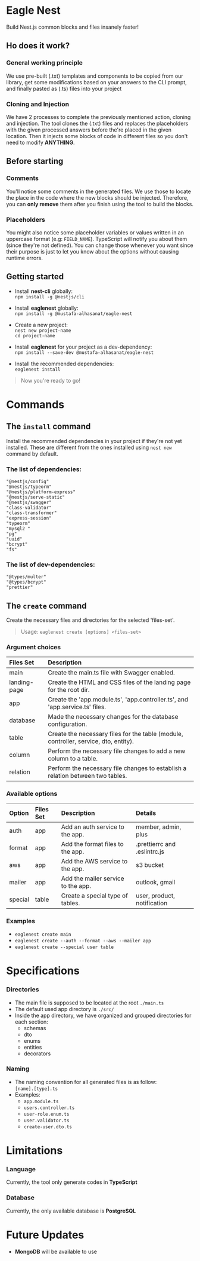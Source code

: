 # Eagle Nest

Build Nest.js common blocks and files insanely faster!

## Ho does it work?

### General working principle

We use pre-built (.txt) templates and components to be copied from our library, get some modifications based on your answers to the CLI prompt, and finally pasted as (.ts) files into your project

### Cloning and Injection

We have 2 processes to complete the previously mentioned action, cloning and injection. The tool clones the (.txt) files and replaces the placeholders with the given processed answers before the're placed in the given location. Then it injects some blocks of code in different files so you don't need to modify **ANYTHING**.

## Before starting

### Comments

You'll notice some comments in the generated files. We use those to locate the place in the code where the new blocks should be injected. Therefore, you can **only remove** them after you finish using the tool to build the blocks.

### Placeholders

You might also notice some placeholder variables or values written in an uppercase format (e.g: `FIELD_NAME`). TypeScript will notify you about them (since they're not defined). You can change those whenever you want since their purpose is just to let you know about the options without causing runtime errors.

## Getting started

-   Install **nest-cli** globally:  
     `npm install -g @nestjs/cli`

-   Install **eaglenest** globally:  
     `npm install -g @mustafa-alhasanat/eagle-nest`

-   Create a new project:  
     `nest new project-name`  
     `cd project-name`

-   Install **eaglenest** for your project as a dev-dependency:  
     `npm install --save-dev @mustafa-alhasanat/eagle-nest`

-   Install the recommended dependencies:  
     `eaglenest install`

> Now you're ready to go!

# Commands

## The `install` command

Install the recommended dependencies in your project if they're not yet installed. These are different from the ones installed using `nest new` command by default.

### The list of dependencies:

```
"@nestjs/config"
"@nestjs/typeorm"
"@nestjs/platform-express"
"@nestjs/serve-static"
"@nestjs/swagger"
"class-validator"
"class-transformer"
"express-session"
"typeorm"
"mysql2 "
"pg"
"uuid"
"bcrypt"
"fs"
```

### The list of dev-dependencies:

```
"@types/multer"
"@types/bcrypt"
"prettier"
```

## The `create` command

Create the necessary files and directories for the selected 'files-set'.

> Usage: `eaglenest create [options] <files-set>`

### Argument choices

| Files Set    | Description                                                                          |
| :----------- | :----------------------------------------------------------------------------------- |
| main         | Create the main.ts file with Swagger enabled.                                        |
| landing-page | Create the HTML and CSS files of the landing page for the root dir.                  |
| app          | Create the 'app.module.ts', 'app.controller.ts', and 'app.service.ts' files.         |
| database     | Made the necessary changes for the database configuration.                           |
| table        | Create the necessary files for the table (module, controller, service, dto, entity). |
| column       | Perform the necessary file changes to add a new column to a table.                   |
| relation     | Perform the necessary file changes to establish a relation between two tables.       |

### Available options

| Option  | Files Set | Description                        | Details                      |
| :------ | :-------- | :--------------------------------- | :--------------------------- |
| auth    | app       | Add an auth service to the app.    | member, admin, plus          |
| format  | app       | Add the format files to the app.   | .prettierrc and .eslintrc.js |
| aws     | app       | Add the AWS service to the app.    | s3 bucket                    |
| mailer  | app       | Add the mailer service to the app. | outlook, gmail               |
| special | table     | Create a special type of tables.   | user, product, notification  |

### Examples

-   `eaglenest create main`
-   `eaglenest create --auth --format --aws --mailer app`
-   `eaglenest create --special user table`

# Specifications

### Directories

-   The main file is supposed to be located at the root `./main.ts`
-   The default used app directory is `./src/`
-   Inside the app directory, we have organized and grouped directories for each section:
    -   schemas
    -   dto
    -   enums
    -   entities
    -   decorators

### Naming

-   The naming convention for all generated files is as follow:  
     `[name].[type].ts`
-   Examples:
    -   `app.module.ts`
    -   `users.controller.ts`
    -   `user-role.enum.ts`
    -   `user.validator.ts`
    -   `create-user.dto.ts`

# Limitations

### Language

Currently, the tool only generate codes in **TypeScript**

### Database

Currently, the only available database is **PostgreSQL**

# Future Updates

-   **MongoDB** will be available to use

